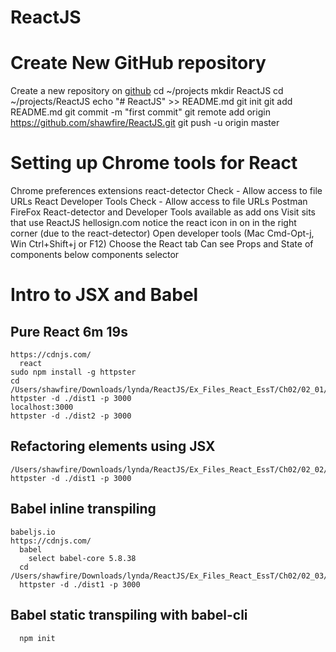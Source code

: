 # ReactJS

# Create New GitHub repository
Create a new repository on [github](https://github.com/shawfire/ReactJS)
cd ~/projects
mkdir ReactJS
cd ~/projects/ReactJS
echo "# ReactJS" >> README.md
git init
git add README.md
git commit -m "first commit"
git remote add origin https://github.com/shawfire/ReactJS.git
git push -u origin master

# Setting up Chrome tools for React
  Chrome preferences extensions
    react-detector
      Check - Allow access to file URLs
    React Developer Tools
      Check - Allow access to file URLs
    Postman
  FireFox
    React-detector and Developer Tools available as add ons
  Visit sits that use ReactJS
    hellosign.com
    notice the react icon in on in the right corner (due to the react-detector)
    Open developer tools (Mac Cmd-Opt-j, Win Ctrl+Shift+j or F12)
    Choose the React tab
    Can see Props and State of components below components selector
# Intro to JSX and Babel
## Pure React 6m 19s
    https://cdnjs.com/
      react
    sudo npm install -g httpster
    cd /Users/shawfire/Downloads/lynda/ReactJS/Ex_Files_React_EssT/Ch02/02_01/start
    httpster -d ./dist1 -p 3000
    localhost:3000
    httpster -d ./dist2 -p 3000
## Refactoring elements using JSX
    /Users/shawfire/Downloads/lynda/ReactJS/Ex_Files_React_EssT/Ch02/02_02/start
    httpster -d ./dist1 -p 3000
## Babel inline transpiling
    babeljs.io
    https://cdnjs.com/
      babel
        select babel-core 5.8.38
      cd /Users/shawfire/Downloads/lynda/ReactJS/Ex_Files_React_EssT/Ch02/02_03/start
      httpster -d ./dist1 -p 3000
## Babel static transpiling with babel-cli
      npm init
